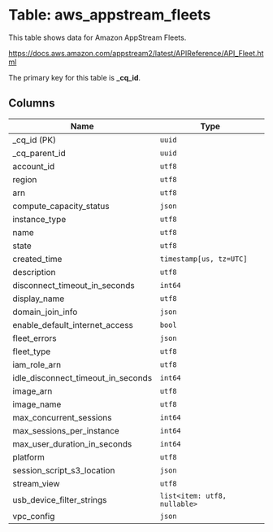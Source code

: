 # Table: aws_appstream_fleets

This table shows data for Amazon AppStream Fleets.

https://docs.aws.amazon.com/appstream2/latest/APIReference/API_Fleet.html

The primary key for this table is **_cq_id**.

## Columns

| Name          | Type          |
| ------------- | ------------- |
|_cq_id (PK)|`uuid`|
|_cq_parent_id|`uuid`|
|account_id|`utf8`|
|region|`utf8`|
|arn|`utf8`|
|compute_capacity_status|`json`|
|instance_type|`utf8`|
|name|`utf8`|
|state|`utf8`|
|created_time|`timestamp[us, tz=UTC]`|
|description|`utf8`|
|disconnect_timeout_in_seconds|`int64`|
|display_name|`utf8`|
|domain_join_info|`json`|
|enable_default_internet_access|`bool`|
|fleet_errors|`json`|
|fleet_type|`utf8`|
|iam_role_arn|`utf8`|
|idle_disconnect_timeout_in_seconds|`int64`|
|image_arn|`utf8`|
|image_name|`utf8`|
|max_concurrent_sessions|`int64`|
|max_sessions_per_instance|`int64`|
|max_user_duration_in_seconds|`int64`|
|platform|`utf8`|
|session_script_s3_location|`json`|
|stream_view|`utf8`|
|usb_device_filter_strings|`list<item: utf8, nullable>`|
|vpc_config|`json`|